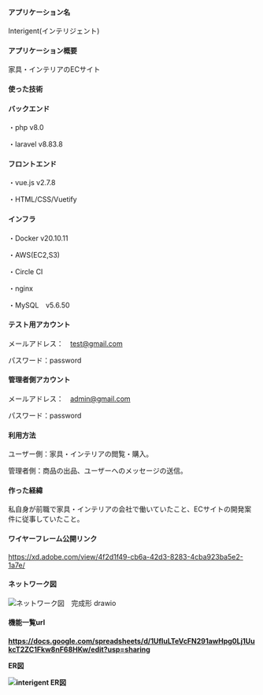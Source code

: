<h4>アプリケーション名</h4>

<p>Interigent(インテリジェント)<p>

 
<h4>アプリケーション概要</h4>

家具・インテリアのECサイト

<h4>使った技術</h4>

<h4>バックエンド</h4>
・php v8.0

・laravel v8.83.8

<h4>フロントエンド</h4>

・vue.js v2.7.8 

・HTML/CSS/Vuetify

<h4>インフラ</h4>

・Docker v20.10.11

・AWS(EC2,S3)

・Circle CI 

・nginx 

・MySQL　v5.6.50




<h4>テスト用アカウント</h4>

メールアドレス：　test@gmail.com

パスワード：password

<h4>管理者側アカウント</h4>

メールアドレス：　admin@gmail.com

パスワード：password


<h4>利用方法</h4>

ユーザー側：家具・インテリアの閲覧・購入。

管理者側：商品の出品、ユーザーへのメッセージの送信。

<h4>作った経緯</h4>

私自身が前職で家具・インテリアの会社で働いていたこと、ECサイトの開発案件に従事していたこと。

<h4>ワイヤーフレーム公開リンク</h4>

https://xd.adobe.com/view/4f2d1f49-cb6a-42d3-8283-4cba923ba5e2-1a7e/

<h4>ネットワーク図</h4>

![ネットワーク図　完成形 drawio](https://user-images.githubusercontent.com/92747424/208881408-7c193638-6a59-42a1-b8a4-46690ef40546.png)

<h4>機能一覧url<h4>

https://docs.google.com/spreadsheets/d/1UfIuLTeVcFN291awHpg0Lj1UukcT2ZC1Fkw8nF68HKw/edit?usp=sharing

ER図

![interigent ER図](https://user-images.githubusercontent.com/92747424/211811254-35d970c8-d81f-4c26-8672-231b79655868.png)

